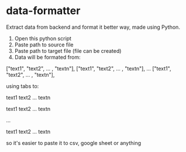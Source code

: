 # data-formatter
Extract data from backend and format it better way, made using Python.

1. Open this python script
2. Paste path to source file
3. Paste path to target file (file can be created)
4. Data will be formated from:

["text1", "text2", ... , "textn"], ["text1", "text2", ... , "textn"], ... ["text1", "text2", ... , "textn"],  

using tabs to:

text1	text2 ... textn

text1 text2 ... textn

...

text1 text2 ... textn


so it's easier to paste it to csv, google sheet or anything
